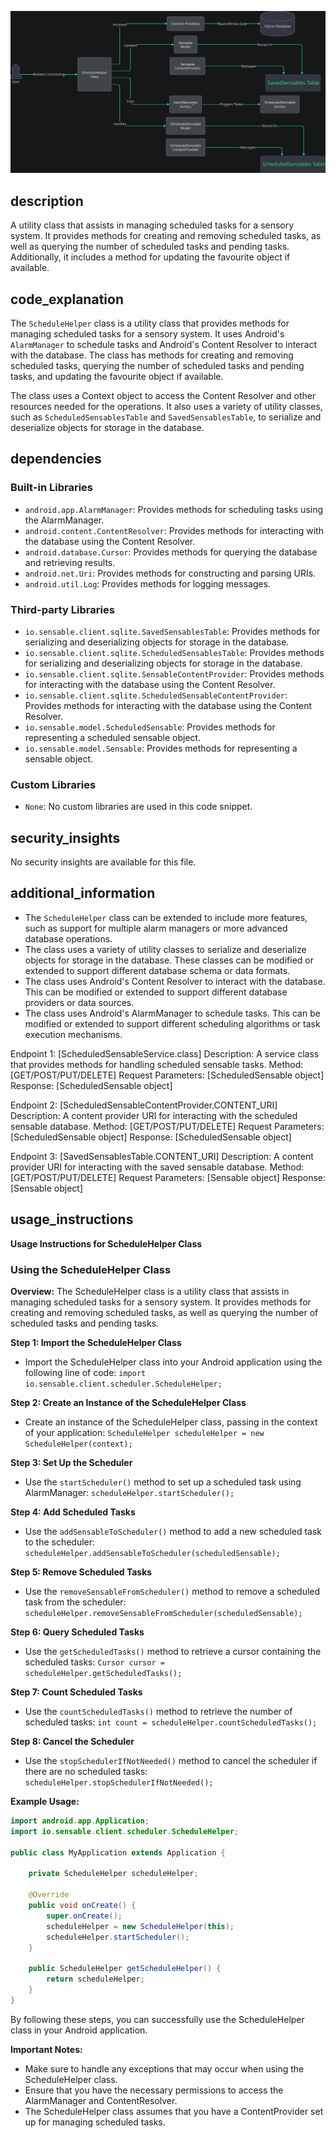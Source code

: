 ![Alt text](./ScheduleHelper.java.md.svg)

## description


A utility class that assists in managing scheduled tasks for a sensory system. It provides methods for creating and removing scheduled tasks, as well as querying the number of scheduled tasks and pending tasks. Additionally, it includes a method for updating the favourite object if available.

## code_explanation


The `ScheduleHelper` class is a utility class that provides methods for managing scheduled tasks for a sensory system. It uses Android's `AlarmManager` to schedule tasks and Android's Content Resolver to interact with the database. The class has methods for creating and removing scheduled tasks, querying the number of scheduled tasks and pending tasks, and updating the favourite object if available.

The class uses a Context object to access the Content Resolver and other resources needed for the operations. It also uses a variety of utility classes, such as `ScheduledSensablesTable` and `SavedSensablesTable`, to serialize and deserialize objects for storage in the database.

## dependencies


### Built-in Libraries

*   `android.app.AlarmManager`: Provides methods for scheduling tasks using the AlarmManager.
*   `android.content.ContentResolver`: Provides methods for interacting with the database using the Content Resolver.
*   `android.database.Cursor`: Provides methods for querying the database and retrieving results.
*   `android.net.Uri`: Provides methods for constructing and parsing URIs.
*   `android.util.Log`: Provides methods for logging messages.

### Third-party Libraries

*   `io.sensable.client.sqlite.SavedSensablesTable`: Provides methods for serializing and deserializing objects for storage in the database.
*   `io.sensable.client.sqlite.ScheduledSensablesTable`: Provides methods for serializing and deserializing objects for storage in the database.
*   `io.sensable.client.sqlite.SensableContentProvider`: Provides methods for interacting with the database using the Content Resolver.
*   `io.sensable.client.sqlite.ScheduledSensableContentProvider`: Provides methods for interacting with the database using the Content Resolver.
*   `io.sensable.model.ScheduledSensable`: Provides methods for representing a scheduled sensable object.
*   `io.sensable.model.Sensable`: Provides methods for representing a sensable object.

### Custom Libraries

*   `None`: No custom libraries are used in this code snippet.

## security_insights


No security insights are available for this file.

## additional_information


*   The `ScheduleHelper` class can be extended to include more features, such as support for multiple alarm managers or more advanced database operations.
*   The class uses a variety of utility classes to serialize and deserialize objects for storage in the database. These classes can be modified or extended to support different database schema or data formats.
*   The class uses Android's Content Resolver to interact with the database. This can be modified or extended to support different database providers or data sources.
*   The class uses Android's AlarmManager to schedule tasks. This can be modified or extended to support different scheduling algorithms or task execution mechanisms.

Endpoint 1: [ScheduledSensableService.class]
    Description: A service class that provides methods for handling scheduled sensable tasks.
    Method: [GET/POST/PUT/DELETE]
    Request Parameters: [ScheduledSensable object]
    Response: [ScheduledSensable object]

Endpoint 2: [ScheduledSensableContentProvider.CONTENT_URI]
    Description: A content provider URI for interacting with the scheduled sensable database.
    Method: [GET/POST/PUT/DELETE]
    Request Parameters: [ScheduledSensable object]
    Response: [ScheduledSensable object]

Endpoint 3: [SavedSensablesTable.CONTENT_URI]
    Description: A content provider URI for interacting with the saved sensable database.
    Method: [GET/POST/PUT/DELETE]
    Request Parameters: [Sensable object]
    Response: [Sensable object]
## usage_instructions

**Usage Instructions for ScheduleHelper Class**

### Using the ScheduleHelper Class

**Overview:**
The ScheduleHelper class is a utility class that assists in managing scheduled tasks for a sensory system. It provides methods for creating and removing scheduled tasks, as well as querying the number of scheduled tasks and pending tasks.

**Step 1: Import the ScheduleHelper Class**

* Import the ScheduleHelper class into your Android application using the following line of code: `import io.sensable.client.scheduler.ScheduleHelper;`

**Step 2: Create an Instance of the ScheduleHelper Class**

* Create an instance of the ScheduleHelper class, passing in the context of your application: `ScheduleHelper scheduleHelper = new ScheduleHelper(context);`

**Step 3: Set Up the Scheduler**

* Use the `startScheduler()` method to set up a scheduled task using AlarmManager: `scheduleHelper.startScheduler();`

**Step 4: Add Scheduled Tasks**

* Use the `addSensableToScheduler()` method to add a new scheduled task to the scheduler: `scheduleHelper.addSensableToScheduler(scheduledSensable);`

**Step 5: Remove Scheduled Tasks**

* Use the `removeSensableFromScheduler()` method to remove a scheduled task from the scheduler: `scheduleHelper.removeSensableFromScheduler(scheduledSensable);`

**Step 6: Query Scheduled Tasks**

* Use the `getScheduledTasks()` method to retrieve a cursor containing the scheduled tasks: `Cursor cursor = scheduleHelper.getScheduledTasks();`

**Step 7: Count Scheduled Tasks**

* Use the `countScheduledTasks()` method to retrieve the number of scheduled tasks: `int count = scheduleHelper.countScheduledTasks();`

**Step 8: Cancel the Scheduler**

* Use the `stopSchedulerIfNotNeeded()` method to cancel the scheduler if there are no scheduled tasks: `scheduleHelper.stopSchedulerIfNotNeeded();`

**Example Usage:**

```java
import android.app.Application;
import io.sensable.client.scheduler.ScheduleHelper;

public class MyApplication extends Application {

    private ScheduleHelper scheduleHelper;

    @Override
    public void onCreate() {
        super.onCreate();
        scheduleHelper = new ScheduleHelper(this);
        scheduleHelper.startScheduler();
    }

    public ScheduleHelper getScheduleHelper() {
        return scheduleHelper;
    }
}
```

By following these steps, you can successfully use the ScheduleHelper class in your Android application.

**Important Notes:**

* Make sure to handle any exceptions that may occur when using the ScheduleHelper class.
* Ensure that you have the necessary permissions to access the AlarmManager and ContentResolver.
* The ScheduleHelper class assumes that you have a ContentProvider set up for managing scheduled tasks.
